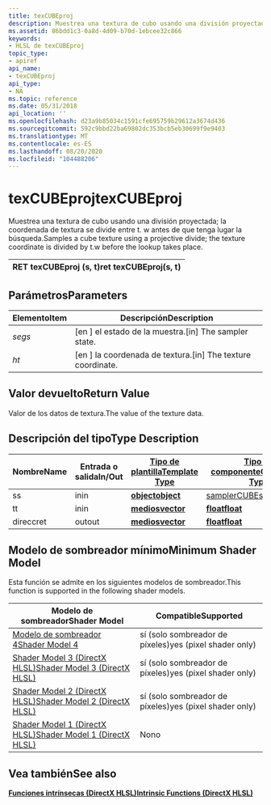 ```yaml
---
title: texCUBEproj
description: Muestrea una textura de cubo usando una división proyectada; la coordenada de textura se divide entre t. w antes de que tenga lugar la búsqueda.
ms.assetid: 86bdd1c3-0a8d-4d09-b70d-1ebcee32c866
keywords:
- HLSL de texCUBEproj
topic_type:
- apiref
api_name:
- texCUBEproj
api_type:
- NA
ms.topic: reference
ms.date: 05/31/2018
api_location: ''
ms.openlocfilehash: d23a9b85034c1591cfe695759b29612a3674d436
ms.sourcegitcommit: 592c9bbd22ba69802dc353bcb5eb30699f9e9403
ms.translationtype: MT
ms.contentlocale: es-ES
ms.lasthandoff: 08/20/2020
ms.locfileid: "104488206"
---
```

# <a name="texcubeproj"></a><span data-ttu-id="f63ef-104">texCUBEproj</span><span class="sxs-lookup"><span data-stu-id="f63ef-104">texCUBEproj</span></span>

<span data-ttu-id="f63ef-105">Muestrea una textura de cubo usando una división proyectada; la coordenada de textura se divide entre t. w antes de que tenga lugar la búsqueda.</span><span class="sxs-lookup"><span data-stu-id="f63ef-105">Samples a cube texture using a projective divide; the texture coordinate is divided by t.w before the lookup takes place.</span></span>



| <span data-ttu-id="f63ef-106">RET texCUBEproj (s, t)</span><span class="sxs-lookup"><span data-stu-id="f63ef-106">ret texCUBEproj(s, t)</span></span> |
|-----------------------|



 

## <a name="parameters"></a><span data-ttu-id="f63ef-107">Parámetros</span><span class="sxs-lookup"><span data-stu-id="f63ef-107">Parameters</span></span>



| <span data-ttu-id="f63ef-108">Elemento</span><span class="sxs-lookup"><span data-stu-id="f63ef-108">Item</span></span>                                                   | <span data-ttu-id="f63ef-109">Descripción</span><span class="sxs-lookup"><span data-stu-id="f63ef-109">Description</span></span>                               |
|--------------------------------------------------------|-------------------------------------------|
| <span data-ttu-id="f63ef-110"><span id="s"></span><span id="S"></span>*seg*</span><span class="sxs-lookup"><span data-stu-id="f63ef-110"><span id="s"></span><span id="S"></span>*s*</span></span><br/> | <span data-ttu-id="f63ef-111">\[en \] el estado de la muestra.</span><span class="sxs-lookup"><span data-stu-id="f63ef-111">\[in\] The sampler state.</span></span><br/>      |
| <span data-ttu-id="f63ef-112"><span id="t"></span><span id="T"></span>*h*</span><span class="sxs-lookup"><span data-stu-id="f63ef-112"><span id="t"></span><span id="T"></span>*t*</span></span><br/> | <span data-ttu-id="f63ef-113">\[en \] la coordenada de textura.</span><span class="sxs-lookup"><span data-stu-id="f63ef-113">\[in\] The texture coordinate.</span></span><br/> |



 

## <a name="return-value"></a><span data-ttu-id="f63ef-114">Valor devuelto</span><span class="sxs-lookup"><span data-stu-id="f63ef-114">Return Value</span></span>

<span data-ttu-id="f63ef-115">Valor de los datos de textura.</span><span class="sxs-lookup"><span data-stu-id="f63ef-115">The value of the texture data.</span></span>

## <a name="type-description"></a><span data-ttu-id="f63ef-116">Descripción del tipo</span><span class="sxs-lookup"><span data-stu-id="f63ef-116">Type Description</span></span>



| <span data-ttu-id="f63ef-117">Nombre</span><span class="sxs-lookup"><span data-stu-id="f63ef-117">Name</span></span> | <span data-ttu-id="f63ef-118">Entrada o salida</span><span class="sxs-lookup"><span data-stu-id="f63ef-118">In/Out</span></span> | [<span data-ttu-id="f63ef-119">**Tipo de plantilla**</span><span class="sxs-lookup"><span data-stu-id="f63ef-119">**Template Type**</span></span>](dx-graphics-hlsl-intrinsic-functions.md)                       | [<span data-ttu-id="f63ef-120">**Tipo de componente**</span><span class="sxs-lookup"><span data-stu-id="f63ef-120">**Component Type**</span></span>](dx-graphics-hlsl-intrinsic-functions.md) | <span data-ttu-id="f63ef-121">Tamaño</span><span class="sxs-lookup"><span data-stu-id="f63ef-121">Size</span></span> |
|------|--------|-------------------------------------------------------------------------------------|----------------------------------------------------------------|------|
| <span data-ttu-id="f63ef-122">s</span><span class="sxs-lookup"><span data-stu-id="f63ef-122">s</span></span>    | <span data-ttu-id="f63ef-123">in</span><span class="sxs-lookup"><span data-stu-id="f63ef-123">in</span></span>     | [<span data-ttu-id="f63ef-124">**object**</span><span class="sxs-lookup"><span data-stu-id="f63ef-124">**object**</span></span>](dx-graphics-hlsl-intrinsic-functions.md) | [<span data-ttu-id="f63ef-125">samplerCUBE</span><span class="sxs-lookup"><span data-stu-id="f63ef-125">samplerCUBE</span></span>](dx-graphics-hlsl-sampler.md)                    | <span data-ttu-id="f63ef-126">1</span><span class="sxs-lookup"><span data-stu-id="f63ef-126">1</span></span>    |
| <span data-ttu-id="f63ef-127">t</span><span class="sxs-lookup"><span data-stu-id="f63ef-127">t</span></span>    | <span data-ttu-id="f63ef-128">in</span><span class="sxs-lookup"><span data-stu-id="f63ef-128">in</span></span>     | [<span data-ttu-id="f63ef-129">**medios**</span><span class="sxs-lookup"><span data-stu-id="f63ef-129">**vector**</span></span>](dx-graphics-hlsl-intrinsic-functions.md) | [<span data-ttu-id="f63ef-130">**float**</span><span class="sxs-lookup"><span data-stu-id="f63ef-130">**float**</span></span>](/windows/desktop/WinProg/windows-data-types)                        | <span data-ttu-id="f63ef-131">4</span><span class="sxs-lookup"><span data-stu-id="f63ef-131">4</span></span>    |
| <span data-ttu-id="f63ef-132">direcc</span><span class="sxs-lookup"><span data-stu-id="f63ef-132">ret</span></span>  | <span data-ttu-id="f63ef-133">out</span><span class="sxs-lookup"><span data-stu-id="f63ef-133">out</span></span>    | [<span data-ttu-id="f63ef-134">**medios**</span><span class="sxs-lookup"><span data-stu-id="f63ef-134">**vector**</span></span>](dx-graphics-hlsl-intrinsic-functions.md) | [<span data-ttu-id="f63ef-135">**float**</span><span class="sxs-lookup"><span data-stu-id="f63ef-135">**float**</span></span>](/windows/desktop/WinProg/windows-data-types)                        | <span data-ttu-id="f63ef-136">4</span><span class="sxs-lookup"><span data-stu-id="f63ef-136">4</span></span>    |



 

## <a name="minimum-shader-model"></a><span data-ttu-id="f63ef-137">Modelo de sombreador mínimo</span><span class="sxs-lookup"><span data-stu-id="f63ef-137">Minimum Shader Model</span></span>

<span data-ttu-id="f63ef-138">Esta función se admite en los siguientes modelos de sombreador.</span><span class="sxs-lookup"><span data-stu-id="f63ef-138">This function is supported in the following shader models.</span></span>



| <span data-ttu-id="f63ef-139">Modelo de sombreador</span><span class="sxs-lookup"><span data-stu-id="f63ef-139">Shader Model</span></span>                                              | <span data-ttu-id="f63ef-140">Compatible</span><span class="sxs-lookup"><span data-stu-id="f63ef-140">Supported</span></span>               |
|-----------------------------------------------------------|-------------------------|
| [<span data-ttu-id="f63ef-141">Modelo de sombreador 4</span><span class="sxs-lookup"><span data-stu-id="f63ef-141">Shader Model 4</span></span>](dx-graphics-hlsl-sm4.md)                | <span data-ttu-id="f63ef-142">sí (solo sombreador de píxeles)</span><span class="sxs-lookup"><span data-stu-id="f63ef-142">yes (pixel shader only)</span></span> |
| [<span data-ttu-id="f63ef-143">Shader Model 3 (DirectX HLSL)</span><span class="sxs-lookup"><span data-stu-id="f63ef-143">Shader Model 3 (DirectX HLSL)</span></span>](dx-graphics-hlsl-sm3.md) | <span data-ttu-id="f63ef-144">sí (solo sombreador de píxeles)</span><span class="sxs-lookup"><span data-stu-id="f63ef-144">yes (pixel shader only)</span></span> |
| [<span data-ttu-id="f63ef-145">Shader Model 2 (DirectX HLSL)</span><span class="sxs-lookup"><span data-stu-id="f63ef-145">Shader Model 2 (DirectX HLSL)</span></span>](dx-graphics-hlsl-sm2.md) | <span data-ttu-id="f63ef-146">sí (solo sombreador de píxeles)</span><span class="sxs-lookup"><span data-stu-id="f63ef-146">yes (pixel shader only)</span></span> |
| [<span data-ttu-id="f63ef-147">Shader Model 1 (DirectX HLSL)</span><span class="sxs-lookup"><span data-stu-id="f63ef-147">Shader Model 1 (DirectX HLSL)</span></span>](dx-graphics-hlsl-sm1.md) | <span data-ttu-id="f63ef-148">No</span><span class="sxs-lookup"><span data-stu-id="f63ef-148">no</span></span>                      |



 

## <a name="see-also"></a><span data-ttu-id="f63ef-149">Vea también</span><span class="sxs-lookup"><span data-stu-id="f63ef-149">See also</span></span>

<dl> <dt>

[<span data-ttu-id="f63ef-150">**Funciones intrínsecas (DirectX HLSL)**</span><span class="sxs-lookup"><span data-stu-id="f63ef-150">**Intrinsic Functions (DirectX HLSL)**</span></span>](dx-graphics-hlsl-intrinsic-functions.md)
</dt> </dl>

 

